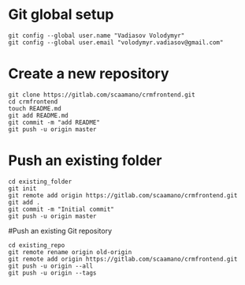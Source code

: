 # Git global setup
````
git config --global user.name "Vadiasov Volodymyr"
git config --global user.email "volodymyr.vadiasov@gmail.com"
````

# Create a new repository
````
git clone https://gitlab.com/scaamano/crmfrontend.git
cd crmfrontend
touch README.md
git add README.md
git commit -m "add README"
git push -u origin master
````

# Push an existing folder
````
cd existing_folder
git init
git remote add origin https://gitlab.com/scaamano/crmfrontend.git
git add .
git commit -m "Initial commit"
git push -u origin master
````

#Push an existing Git repository
````
cd existing_repo
git remote rename origin old-origin
git remote add origin https://gitlab.com/scaamano/crmfrontend.git
git push -u origin --all
git push -u origin --tags
````
